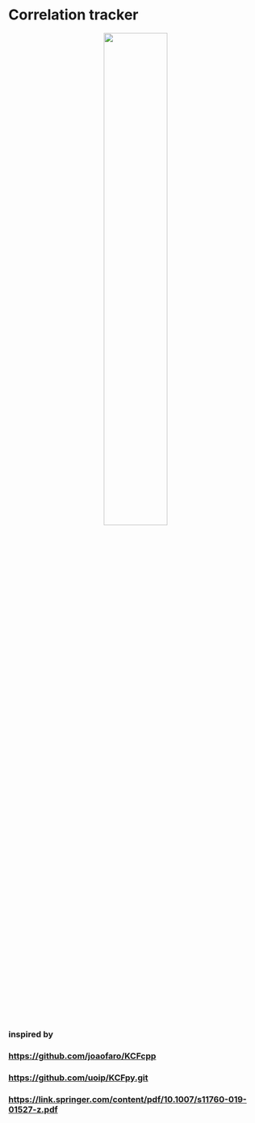 # Correlation tracker



<!--![cat.jpg](http://github.com/popikeyshen/all/disassemble_rgb/cat.jpg)-->
<p align="center"> <img src="https://github.com/popikeyshen/all/kcf_tracker/correlation_filter1.jpg"  width = 50%/> </p>

### inspired by

### https://github.com/joaofaro/KCFcpp

### https://github.com/uoip/KCFpy.git

### https://link.springer.com/content/pdf/10.1007/s11760-019-01527-z.pdf

